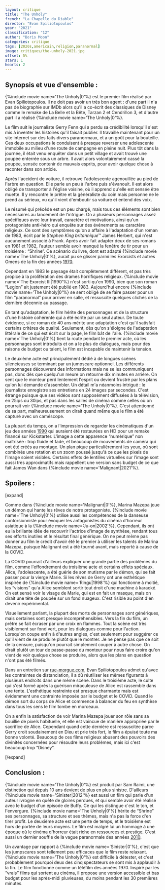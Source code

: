 ```yaml
---
layout: critique
title: "The Unholy"
french: "La Chapelle du Diable"
director: "Evan Spiliotopoulos"
year: "2021"
classification: "12"
author: "Boris Moon"
categories: critique
tags: [2020s,americain,religion,paranormal]
image: critiques/the-unholy-2021.jpg
offset: 5%
stars: 1
hearts: 2
---
```


## Synopsis et vue d'ensemble :

{%include movie name='The Unholy|0'%} est le premier film réalisé par Evan Spiliotopoulos. Il ne doit pas avoir un très bon agent : d'une part il n'a pas de biographie sur IMDb alors qu'il a co-écrit des classiques de Disney comme le remake de La Belle et la Bête, Tarzan 2 et Cendrillon 3, et d'autre part il a réalisé {%include movie name='The Unholy|0'%}.

Le film suit le journaliste Gerry Fenn qui a perdu sa crédibilité lorsqu'il s'est mis à inventer les histoires qu'il faisait publier. Il travaille maintenant pour un site internet sur des faits divers paranormaux, et a un goût pour la bouteille. Ces deux occupations le conduisent à presque reverser une adolescente immobile au milieu d'une route de campagne en pleine nuit. Plus tôt dans la journée, il était venu enquêter dans un petit village et avait trouvé une poupée enterrée sous un arbre. Il avait alors volontairement cassé la poupée, sensée contenir de mauvais esprits, pour avoir quelque chose à raconter dans son article.

Après l'accident de voiture, il retrouve l'adolescente agenouillée au pied de l'arbre en question. Elle parle un peu à l'arbre puis s'évanouit. Il est alors obligé de transporter à l'église voisine, où il apprend qu'elle est sensée être muette. Il y rencontre le prêtre et la généraliste du coin mais personne ne le prend au sérieux, vu qu'il vient d'emboutir sa voiture et entend des voix.

Le résumé qui précède est un peu chargé, mais tous ces éléments sont bien nécessaires au lancement de l'intrigue. On a plusieurs personnages assez spécifiques avec leur travail, caractère et motivations, ainsi qu'un protagoniste anti-héro qui enquête sur des événements au caractère religieux. Ce sont des symptômes qu'on a affaire à l'adaptation d'un roman de 1983, écrit par le *Stephen King britannique*™ James Herbert, qui n'est aucunement associé à Frank. Après avoir fait adapter deux de ses romans en 1981 et 1982, l'auteur semble avoir manqué la fenêtre de tir pour un troisième : “Shrine”. Ce scénario du livre, dont est adapté {%include movie name='The Unholy|0'%}, aurait pu se glisser parmi les Exorcists et autres Omens de la fin des années [1970](1970s).

Cependant en 1983 le paysage était complètement différent, et pas très propice à la prolifération des drames horrifiques religieux. {%include movie name='The Exorcist III|1990'%} n'est sorti qu'en 1990, bien que son roman “Legion” ait justement été publié en 1983. Aujourd'hui encore {%include movie name='The Unholy|0'%} se sent obligé de se faire passer pour un film “paranormal” pour arriver en salle, et ressuscite quelques clichés de la dernière décennie au passage.

En tant qu'adaptation, le film hérite des personnages et de la structure d'une histoire cohérente qui a été écrite par un seul auteur. De toute évidence, si ce roman de 40 ans mérite une adaptation c'est qu'il satisfait certains critères de qualité. Seulement, dès qu'on s'éloigne de l'adaptation littérale de ce qui est écrit sur la page, le film bât de l'aile. {%include movie name='The Unholy|0'%} tient la route pendant le premier acte, où les personnages sont introduits et on a le plus de dialogues, mais pour des raisons de budget ou talent, le film est incapable de maintenir la tension.

Le deuxième acte est principalement dédié à de longues scènes silencieuses se terminant par un jumpscare optionnel. Les différents personnages découvrent des informations mais ne se les communiquent pas, donc dès que quelqu'un meure on retourne dix minutes en arrière. On sent que le monteur perd lentement l'esprit ou devient frustré par les plans qu'on lui demande d'assembler. Un détail m'a néanmoins intrigué : le journaliste enregistre ses entretiens en 24 images par secondes. C'est étrange puisque que ses vidéos sont supposément diffusées à la télévision, en 25ips ou 30ips, et pas dans les salles de cinéma comme celles où on pourrait voir {%include movie name='The Unholy|0'%}. C'est attentionné de sa part, malheureusement on dirait quand même que le film a été capturé avec un caméscope.

La plupart du temps, on a l'impression de regarder les cinématiques d'un jeu des années [1990](1990s) qui auraient été restaurées en HD pour un remake financé sur Kickstarter. L'image a cette apparence “numérique” non maîtrisée : trop fluide et fade, et beaucoup de mouvements de caméra qui ont été créés au montage. Un plan pique particulièrement les yeux, où sont combinés une rotation et un zoom poussé jusqu'à ce que les pixels de l'image soient visibles. Certains effets de lentilles virtuelles sur l'image sont aussi très approximatifs mais rappellent une version sans budget de ce que fait James Wan dans {%include movie name='Malignant|2021'%}.

## Spoilers :

[expand]

Comme dans {%include movie name='Malignant|0'%}, Marina Mazepa joue un démon qui hante les rêves de notre protagoniste. {%include movie name='The Unholy|0'%} utilise aussi les compétences de la danseuse contorsionniste pour évoquer les antagonistes du cinéma d'horreur asiatique à la {%include movie name='Ju-on|2002'%}. Cependant, ils ont eu la brillante idée de recouvrir l'actrice d'image de synthèse, rendant tous ses efforts inutiles et le résultat final générique. On ne peut même pas donner au film le crédit d'avoir été le premier à utiliser les talents de Marina Mazepa, puisque Malignant est a été tourné avant, mais reporté à cause de la COVID.

La COVID pourrait d'ailleurs expliquer une grande partie des problèmes du film, comme l'effondrement du troisième acte et certains effets spéciaux. Alice, l'adolescente, a été guérie de son mutisme par le démon, qui se fait passer pour la vierge Marie. Si les rêves de Gerry ont une esthétique inspirée de {%include movie name='Ringu|1998'%} qui fonctionne à moitié, les “visions” qu'a Alice semblent sortir tout droit d'une machine à karaoké. On est sensé voir le visage de Marie, qui est en fait un masque, mais on dirait une tête de poupée sur un fond nuageux. C'est risible au point d'en devenir expérimental.

Visuellement parlant, la plupart des morts de personnages sont génériques, mais certaines sont presque incompréhensibles. Vers la fin du film, un prêtre se fait écraser par une croix en flammes. Tout la scène est très visiblement sur fond vert, pour les dialogues comme pour l'action. Lorsqu'on coupe enfin à d'autres angles, c'est seulement pour suggérer ce qu'il vient de se produire plutôt que le montrer. Je ne pense pas que ce soit de la censure, puisqu'on pourrait simplement couper à autre chose. On dirait plutôt un tour de passe-passe du monteur pour nous faire croire qu'on vient de voir quelque chose se produire, alors que les plans en question n'ont pas été filmés.

Dans un entretien sur [rue-morgue.com](https://www.rue-morgue.com/evan-spiliotopoulos-assumes-the-directors-chair-with-the-unholy/), Evan Spiliotopoulos admet qu'avec les contraintes de distanciation, il a dû réutiliser les mêmes figurants à plusieurs endroits dans une même scène. Dans le troisième acte, le culte qui s'est formé après la guérison miraculeuse de Alice est rassemblé dans une tente. L'esthétique restreinte est presque charmante mais est évidemment une contrainte imposée par le budget et le COVID. Quand le démon sort du corps de Alice et commence à balancer du feu en synthèse dans tous les sens le film tombe en morceaux.

On a enfin la satisfaction de voir Marina Mazepa jouer son rôle sans sa bouillie de pixels habituelle, et elle est vaincue de manière appropriée par le sacrifice de Alice. Cependant quand cette dernière est ressuscitée parce Gerry croit soudainement en Dieu et prie très fort, le film a épuisé toute ma bonne volonté. Beaucoup de ces films religieux abusent des pouvoirs des divinités concernées pour résoudre leurs problèmes, mais ici c'est beaucoup trop “Disney”.

[/expand]

## Conclusion :

{%include movie name='The Unholy|0'%} est produit par Sam Raimi, une distinction qui depuis 10 ans devient de plus en plus sinistre. D'ailleurs {%include movie name='Sinister|2012'%} est aussi un film qui parle d'un auteur ivrogne en quête de gloires perdues, et qui semble avoir été réalisé avec le budget d'un épisode de Buffy. Ce qui les distingue c'est le ton, et l'envergure. {%include movie name='The Unholy|0'%} hérite de “Shrine” ses personnages, sa structure et ses thèmes, mais n'a pas la force d'en tirer profit. Le deuxième acte est une perte de temps, et le troisième est hors de portée de leurs moyens. Le film est malgré lui un hommage à une époque où le cinéma d'horreur était riche en ressources et prestige. C'est aussi un dernier souffle de la vague paranormale des années [2010](2010s).

Un avantage par rapport à {%include movie name='Sinister|0'%}, c'est que les jumpscares sont tellement peu efficaces que le film reste relaxant. {%include movie name='The Unholy|0'%} est difficile à détester, et c'est probablement pourquoi deux des cinq spectateurs se sont mis à applaudir à la fin. Le film fonctionne comme un téléfilm des années 1970. Inspiré par les “vrais” films qui sortent au cinéma, il propose une version accessible et bas budget pour les après-midi pluvieuses, du moins pendant les 30 premières minutes.
